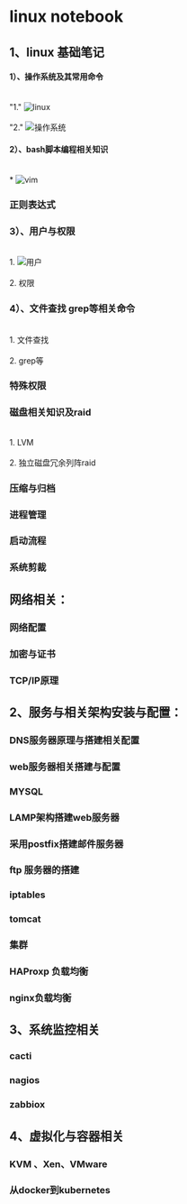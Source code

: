 # linux notebook


## 1、linux 基础笔记
  #### 1）、操作系统及其常用命令
  <br>"1." ![linux](https://github.com/foryounger/-/blob/master/linux/linux%E5%9F%BA%E7%A1%80%E5%91%BD%E4%BB%A4)</br>
  <br>"2." ![操作系统](https://github.com/foryounger/linux-notebooks/blob/master/linux/%E6%93%8D%E4%BD%9C%E7%B3%BB%E7%BB%9F)</br>
  #### 2）、bash脚本编程相关知识
  <br>* ![vim](http://)</br>
  ### 正则表达式
  ### 3）、用户与权限
  <br>1. ![用户](https://)</br>
  <br>2. 权限</br>
  ### 4）、文件查找 grep等相关命令
  <br>1. 文件查找</br>
  <br>2. grep等</br>
  ### 特殊权限
  ### 磁盘相关知识及raid
  <br>1. LVM</br>
  <br>2. 独立磁盘冗余列阵raid</br>

  ### 压缩与归档
  
  ### 进程管理
  
  ### 启动流程
  
  ### 系统剪裁

## 网络相关：

  ### 网络配置

  ### 加密与证书

  ### TCP/IP原理


## 2、服务与相关架构安装与配置：

  ### DNS服务器原理与搭建相关配置

  ### web服务器相关搭建与配置

  ### MYSQL

  ### LAMP架构搭建web服务器

  ### 采用postfix搭建邮件服务器

  ### ftp 服务器的搭建

  ### iptables

  ### tomcat

  ### 集群

  ### HAProxp 负载均衡

  ### nginx负载均衡

## 3、系统监控相关
  ### cacti
  
  ### nagios
  
  ### zabbiox
  
 ## 4、虚拟化与容器相关
  ### KVM 、Xen、VMware 
  
  ### 从docker到kubernetes


